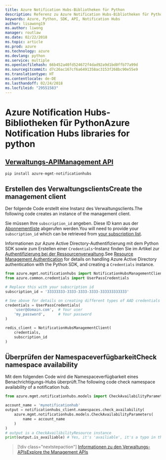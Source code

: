 ```yaml
---
title: Azure Notification Hubs-Bibliotheken für Python
description: Referenz zu Azure Notification Hubs-Bibliotheken für Python
keywords: Azure, Python, SDK, API, Notification Hubs
author: lisawong19
ms.author: liwong
manager: routlaw
ms.date: 02/22/2018
ms.topic: article
ms.prod: azure
ms.technology: azure
ms.devlang: python
ms.service: multiple
ms.openlocfilehash: 66b452a40fd524672f4dad92a9d1bd0ffb77a99d
ms.sourcegitcommit: d7c26ac167cf6a6491358ac3153f268bc90e55e9
ms.translationtype: HT
ms.contentlocale: de-DE
ms.lasthandoff: 02/24/2018
ms.locfileid: "29551583"
---
```

# <a name="azure-notification-hubs-libraries-for-python"></a><span data-ttu-id="02eeb-104">Azure Notification Hubs-Bibliotheken für Python</span><span class="sxs-lookup"><span data-stu-id="02eeb-104">Azure Notification Hubs libraries for python</span></span>

## <a name="management-apipythonapioverviewazurenotificationhubsmanagement"></a>[<span data-ttu-id="02eeb-105">Verwaltungs-API</span><span class="sxs-lookup"><span data-stu-id="02eeb-105">Management API</span></span>](/python/api/overview/azure/notificationhubs/management)

```bash
pip install azure-mgmt-notificationhubs
```

## <a name="create-the-management-client"></a><span data-ttu-id="02eeb-106">Erstellen des Verwaltungsclients</span><span class="sxs-lookup"><span data-stu-id="02eeb-106">Create the management client</span></span>

<span data-ttu-id="02eeb-107">Der folgende Code erstellt eine Instanz des Verwaltungsclients.</span><span class="sxs-lookup"><span data-stu-id="02eeb-107">The following code creates an instance of the management client.</span></span>

<span data-ttu-id="02eeb-108">Sie müssen Ihre ``subscription_id`` angeben. Diese ID kann aus der [Abonnementliste](https://manage.windowsazure.com/#Workspaces/AdminTasks/SubscriptionMapping) abgerufen werden.</span><span class="sxs-lookup"><span data-stu-id="02eeb-108">You will need to provide your ``subscription_id`` which can be retrieved from [your subscription list](https://manage.windowsazure.com/#Workspaces/AdminTasks/SubscriptionMapping).</span></span>

<span data-ttu-id="02eeb-109">Informationen zur Azure Active Directory-Authentifizierung mit dem Python SDK sowie zum Erstellen einer ``Credentials``-Instanz finden Sie im Artikel zur [Authentifizierung bei der Ressourcenverwaltung](/python/azure/python-sdk-azure-authenticate).</span><span class="sxs-lookup"><span data-stu-id="02eeb-109">See [Resource Management Authentication](/python/azure/python-sdk-azure-authenticate) for details on handling Azure Active Directory authentication with the Python SDK, and creating a ``Credentials`` instance.</span></span>

```python
from azure.mgmt.notificationhubs import NotificationHubsManagementClient
from azure.common.credentials import UserPassCredentials

# Replace this with your subscription id
subscription_id = '33333333-3333-3333-3333-333333333333'

# See above for details on creating different types of AAD credentials
credentials = UserPassCredentials(
    'user@domain.com',  # Your user
    'my_password',      # Your password
)

redis_client = NotificationHubsManagementClient(
    credentials,
    subscription_id
)
```

## <a name="check-namespace-availability"></a><span data-ttu-id="02eeb-110">Überprüfen der Namespaceverfügbarkeit</span><span class="sxs-lookup"><span data-stu-id="02eeb-110">Check namespace availability</span></span>

<span data-ttu-id="02eeb-111">Mit dem folgenden Code wird die Namespaceverfügbarkeit eines Benachrichtigungs-Hubs überprüft.</span><span class="sxs-lookup"><span data-stu-id="02eeb-111">The following code check namespace availability of a notification hub.</span></span>
```python
from azure.mgmt.notificationhubs.models import CheckAvailabilityParameters

account_name = 'mynotificationhub'
output = notificationhubs_client.namespaces.check_availability(
    azure.mgmt.notificationhubs.models.CheckAvailabilityParameters(
        name = account_name
    )
)
# output is a CheckAvailibilityResource instance
print(output.is_availiable) # Yes, it's 'availiable', it's a typo in the REST API
```

> [!div class="nextstepaction"]
> [<span data-ttu-id="02eeb-112">Informationen zu den Verwaltungs-APIs</span><span class="sxs-lookup"><span data-stu-id="02eeb-112">Explore the Management APIs</span></span>](/python/api/overview/azure/notificationhubs/management)
